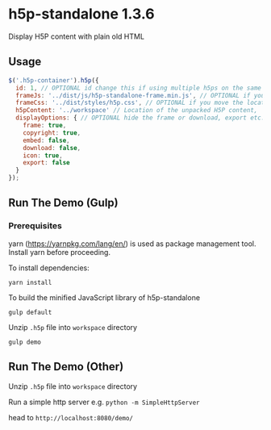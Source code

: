 # h5p-standalone 1.3.6

Display H5P content with plain old HTML

## Usage

```javascript
$('.h5p-container').h5p({
  id: 1, // OPTIONAL id change this if using multiple h5ps on the same page
  frameJs: '../dist/js/h5p-standalone-frame.min.js', // OPTIONAL if you move the location of h5p-standalone-frame.min.js
  frameCss: '../dist/styles/h5p.css', // OPTIONAL if you move the location of h5p.css
  h5pContent: '../workspace' // Location of the unpacked H5P content,
  displayOptions: { // OPTIONAL hide the frame or download, export etc. buttons they are visible by default
    frame: true,
    copyright: true,
    embed: false,
    download: false,
    icon: true,
    export: false
  }
});
```

## Run The Demo (Gulp)

### Prerequisites
yarn (https://yarnpkg.com/lang/en/) is used as package management tool. Install yarn before proceeding.


To install dependencies:
```
yarn install
```

To build the minified JavaScript library of h5p-standalone
```
gulp default
```

Unzip `.h5p` file into `workspace` directory

```
gulp demo
```

## Run The Demo (Other)

Unzip `.h5p` file into `workspace` directory

Run a simple http server e.g. `python -m SimpleHttpServer`

head to `http://localhost:8080/demo/`
